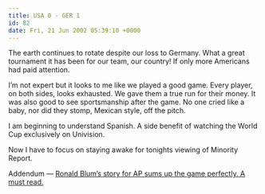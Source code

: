 ```yaml
---
title: USA 0 - GER 1
id: 82
date: Fri, 21 Jun 2002 05:39:10 +0000
---
```


The earth continues to rotate despite our loss to Germany. What a great tournament it has been for our team, our country! If only more Americans had paid attention.  

I’m not expert but it looks to me like we played a good game. Every player, on both sides, looks exhausted. We gave them a true run for their money. It was also good to see sportsmanship after the game. No one cried like a baby, nor did they stomp, Mexican style, off the pitch.  

I am beginning to understand Spanish. A side benefit of watching the World Cup exclusively on Univision.  

Now I have to focus on staying awake for tonights viewing of Minority Report.  

Addendum — [Ronald Blum’s story for AP sums up the game perfectly. A must read.](http://story.news.yahoo.com/news?tmpl=story&u=/ap/20020621/ap_on_sp_so_ga_su/soc_wcup_germany_us_29)





